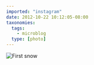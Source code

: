 ```yaml
---
imported: "instagram"
date: 2012-10-22 10:12:05-08:00
taxonomies:
  tags:
    - microblog
  type: [photo]
---
```

![First snow](/media/images/photos/2012/10/fa6e249cf20d5940152fc0bf43510be8.jpg)

